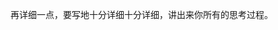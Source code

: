 <!--
 * @Author: LetMeFly
 * @Date: 2025-06-02 16:48:06
 * @LastEditors: LetMeFly.xyz
 * @LastEditTime: 2025-06-02 16:48:30
-->
再详细一点，要写地十分详细十分详细，讲出来你所有的思考过程。